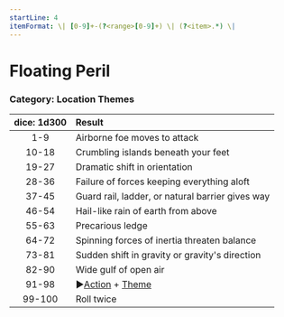 ```yaml
---
startLine: 4
itemFormat: \| [0-9]+-(?<range>[0-9]+) \| (?<item>.*) \|
---
```

# Floating Peril
### Category: Location Themes

| dice: 1d300 | Result |
|:----:|:-------|
| 1-9 | Airborne foe moves to attack |
| 10-18 | Crumbling islands beneath your feet |
| 19-27 | Dramatic shift in orientation |
| 28-36 | Failure of forces keeping everything aloft |
| 37-45 | Guard rail, ladder, or natural barrier gives way |
| 46-54 | Hail-like rain of earth from above |
| 55-63 | Precarious ledge |
| 64-72 | Spinning forces of inertia threaten balance |
| 73-81 | Sudden shift in gravity or gravity&#x27;s direction |
| 82-90 | Wide gulf of open air |
| 91-98 | ▶[Action](Core_Action.md) + [Theme](Core_Theme.md) |
| 99-100 | Roll twice |